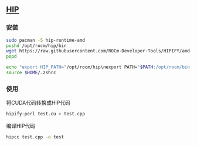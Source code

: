 ## [HIP](https://github.com/ROCm-Developer-Tools/HIP)

### 安装
```bash
sudo pacman -S hip-runtime-amd
pushd /opt/rocm/hip/bin
wget https://raw.githubusercontent.com/ROCm-Developer-Tools/HIPIFY/amd-staging/bin/hipify-perl; sudo chmod +x hipify-perl
popd

echo "export HIP_PATH="/opt/rocm/hip\nexport PATH="$PATH:/opt/rocm/bin:$HIP_PATH/bin" > $HOME/.zshrc
source $HOME/.zshrc
```

### 使用

将CUDA代码转换成HIP代码
```bash
hipify-perl test.cu > test.cpp
```

编译HIP代码
```bash
hipcc test.cpp -o test
```
